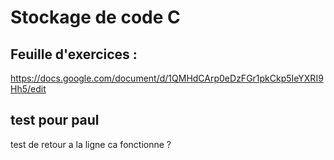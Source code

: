 # Stockage de code C

## Feuille d'exercices :
https://docs.google.com/document/d/1QMHdCArp0eDzFGr1pkCkp5IeYXRI9Hh5/edit

## test pour paul 
test de retour a la ligne   ca fonctionne ?


